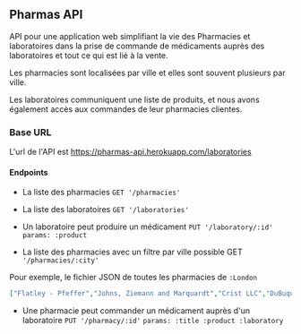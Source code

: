 ## Pharmas API

API pour une application web simplifiant la vie des Pharmacies et laboratoires dans la prise de commande de médicaments auprès des laboratoires et tout ce qui est lié à la vente.

Les pharmacies sont localisées par ville et elles sont souvent plusieurs par ville.

Les laboratoires communiquent une liste de produits, et nous avons également accès aux commandes de leur pharmacies clientes.

### Base URL

L'url de l'API est https://pharmas-api.herokuapp.com/laboratories


#### Endpoints

* La liste des pharmacies  `GET '/pharmacies'`

* La liste des laboratoires  `GET '/laboratories'`

* Un laboratoire peut produire un médicament  `PUT '/laboratory/:id'`
`params:
:product
`

* La liste des pharmacies avec un filtre par ville possible GET `'/pharmacies/:city'`

 Pour exemple, le fichier JSON de toutes les pharmacies de `:London`
```json
["Flatley - Pfeffer","Johns, Ziemann and Marquardt","Crist LLC","DuBuque - Ankunding","Goyette, Kihn and Toy"]
```
* Une pharmacie peut commander un médicament auprès d'un laboratoire  `PUT '/pharmacy/:id'`
`params:
:title
:product
:laboratory
`
